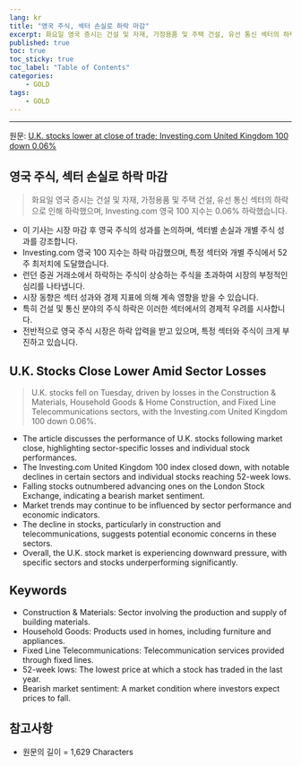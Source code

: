 ```yaml
---
lang: kr
title: "영국 주식, 섹터 손실로 하락 마감"
excerpt: 화요일 영국 증시는 건설 및 자재, 가정용품 및 주택 건설, 유선 통신 섹터의 하락으로 인해 하락했으며, Investing.com 영국 100 지수는 0.06% 하락했습니다.
published: true
toc: true
toc_sticky: true
toc_label: "Table of Contents"
categories:
    - GOLD
tags:
    - GOLD
---
```


---

  원문: [U.K. stocks lower at close of trade; Investing.com United Kingdom 100 down 0.06%](https://www.investing.com/news/stock-market-news/uk-stocks-lower-at-close-of-trade-investingcom-united-kingdom-100-down-006-3801049)

## 영국 주식, 섹터 손실로 하락 마감

> 화요일 영국 증시는 건설 및 자재, 가정용품 및 주택 건설, 유선 통신 섹터의 하락으로 인해 하락했으며, Investing.com 영국 100 지수는 0.06% 하락했습니다.


- 이 기사는 시장 마감 후 영국 주식의 성과를 논의하며, 섹터별 손실과 개별 주식 성과를 강조합니다.
- Investing.com 영국 100 지수는 하락 마감했으며, 특정 섹터와 개별 주식에서 52주 최저치에 도달했습니다.
- 런던 증권 거래소에서 하락하는 주식이 상승하는 주식을 초과하여 시장의 부정적인 심리를 나타냅니다.
- 시장 동향은 섹터 성과와 경제 지표에 의해 계속 영향을 받을 수 있습니다.
- 특히 건설 및 통신 분야의 주식 하락은 이러한 섹터에서의 경제적 우려를 시사합니다.
- 전반적으로 영국 주식 시장은 하락 압력을 받고 있으며, 특정 섹터와 주식이 크게 부진하고 있습니다.

## U.K. Stocks Close Lower Amid Sector Losses

> U.K. stocks fell on Tuesday, driven by losses in the Construction & Materials, Household Goods & Home Construction, and Fixed Line Telecommunications sectors, with the Investing.com United Kingdom 100 down 0.06%.


- The article discusses the performance of U.K. stocks following market close, highlighting sector-specific losses and individual stock performances.
- The Investing.com United Kingdom 100 index closed down, with notable declines in certain sectors and individual stocks reaching 52-week lows.
- Falling stocks outnumbered advancing ones on the London Stock Exchange, indicating a bearish market sentiment.
- Market trends may continue to be influenced by sector performance and economic indicators.
- The decline in stocks, particularly in construction and telecommunications, suggests potential economic concerns in these sectors.
- Overall, the U.K. stock market is experiencing downward pressure, with specific sectors and stocks underperforming significantly.

## Keywords

- Construction & Materials: Sector involving the production and supply of building materials.
- Household Goods: Products used in homes, including furniture and appliances.
- Fixed Line Telecommunications: Telecommunication services provided through fixed lines.
- 52-week lows: The lowest price at which a stock has traded in the last year.
- Bearish market sentiment: A market condition where investors expect prices to fall.

## 참고사항

- 원문의 길이 = 1,629 Characters

